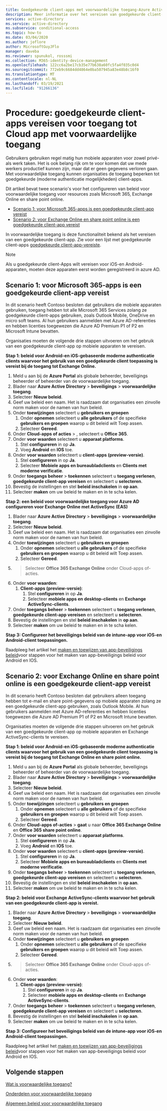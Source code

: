 ```yaml
---
title: Goedgekeurde client-apps met voorwaardelijke toegang-Azure Active Directory
description: Meer informatie over het vereisen van goedgekeurde client-apps voor toegang tot Cloud app met voorwaardelijke toegang in Azure Active Directory.
services: active-directory
ms.service: active-directory
ms.subservice: conditional-access
ms.topic: how-to
ms.date: 03/04/2020
ms.author: joflore
author: MicrosoftGuyJFlo
manager: daveba
ms.reviewer: spunukol, rosssmi
ms.collection: M365-identity-device-management
ms.openlocfilehash: 122cc6a2be17cb35e77b638a60fc5fa4f035c0d4
ms.sourcegitcommit: 772eb9c6684dd4864e0ba507945a83e48b8c16f0
ms.translationtype: MT
ms.contentlocale: nl-NL
ms.lasthandoff: 03/19/2021
ms.locfileid: "91266136"
---
```

# <a name="how-to-require-approved-client-apps-for-cloud-app-access-with-conditional-access"></a>Procedure: goedgekeurde client-apps vereisen voor toegang tot Cloud app met voorwaardelijke toegang

Gebruikers gebruiken regel matig hun mobiele apparaten voor zowel privé-als werk taken. Het is ook belang rijk om te voor komen dat uw mede werkers productief kunnen zijn, maar dat er geen gegevens verloren gaan. Met voorwaardelijke toegang kunnen organisaties de toegang beperken tot goedgekeurde (moderne authenticatie mogelijkheden) client-apps.

Dit artikel bevat twee scenario's voor het configureren van beleid voor voorwaardelijke toegang voor resources zoals Microsoft 365, Exchange Online en share point online.

- [Scenario 1: voor Microsoft 365-apps is een goedgekeurde client-app vereist](#scenario-1-microsoft-365-apps-require-an-approved-client-app)
- [Scenario 2: voor Exchange Online en share point online is een goedgekeurde client-app vereist](#scenario-2-exchange-online-and-sharepoint-online-require-an-approved-client-app)

In voorwaardelijke toegang is deze functionaliteit bekend als het vereisen van een goedgekeurde client-app. Zie voor een lijst met goedgekeurde client-apps [goedgekeurde client-app-vereiste](concept-conditional-access-grant.md#require-approved-client-app).

> [!NOTE]
> Als u goedgekeurde client-Apps wilt vereisen voor iOS-en Android-apparaten, moeten deze apparaten eerst worden geregistreerd in azure AD.

## <a name="scenario-1-microsoft-365-apps-require-an-approved-client-app"></a>Scenario 1: voor Microsoft 365-apps is een goedgekeurde client-app vereist

In dit scenario heeft Contoso besloten dat gebruikers die mobiele apparaten gebruiken, toegang hebben tot alle Microsoft 365 Services zolang ze goedgekeurde client-apps gebruiken, zoals Outlook Mobile, OneDrive en micro soft teams. Al hun gebruikers aanmelden met Azure AD-referenties en hebben licenties toegewezen die Azure AD Premium P1 of P2 en Microsoft Intune bevatten.

Organisaties moeten de volgende drie stappen uitvoeren om het gebruik van een goedgekeurde client-app op mobiele apparaten te vereisen.

**Stap 1: beleid voor Android-en iOS-gebaseerde moderne authenticatie clients waarvoor het gebruik van een goedgekeurde client toepassing is vereist bij de toegang tot Exchange Online.**

1. Meld u aan bij de **Azure Portal** als globale beheerder, beveiligings beheerder of beheerder van de voorwaardelijke toegang.
1. Blader naar **Azure Active Directory**  >  **beveiligings**  >  **voorwaardelijke toegang**.
1. Selecteer **Nieuw beleid**.
1. Geef uw beleid een naam. Het is raadzaam dat organisaties een zinvolle norm maken voor de namen van hun beleid.
1. Onder **toewijzingen** selecteert u **gebruikers en groepen**
   1. Onder **opnemen** selecteert u **alle gebruikers** of de specifieke **gebruikers en groepen** waarop u dit beleid wilt Toep assen. 
   1. Selecteer **Gereed**.
1. Onder **Cloud-apps of acties**  >  , selecteert u **Office 365**.
1. Onder **voor waarden** selecteert u **apparaat platforms**.
   1. Stel **configureren** in op **Ja**.
   1. Voeg **Android** en **IOS** toe.
1. Onder **voor waarden** selecteert u **client-apps (preview-versie)**.
   1. Stel **configureren** in op **Ja**.
   1. Selecteer **Mobiele apps en bureaubladclients** en **Clients met moderne verificatie**.
1. Onder **toegangs beheer**  >  **toekennen** selecteert u **toegang verlenen**, **goedgekeurde client-app vereisen** en selecteert u **selecteren**.
1. Bevestig de instellingen en stel **beleid inschakelen** in **op aan**.
1. Selecteer **maken** om uw beleid te maken en in te scha kelen.

**Stap 2: een beleid voor voorwaardelijke toegang voor Azure AD configureren voor Exchange Online met ActiveSync (EAS)**

1. Blader naar **Azure Active Directory**  >  **beveiligings**  >  **voorwaardelijke toegang**.
1. Selecteer **Nieuw beleid**.
1. Geef uw beleid een naam. Het is raadzaam dat organisaties een zinvolle norm maken voor de namen van hun beleid.
1. Onder **toewijzingen** selecteert u **gebruikers en groepen**
   1. Onder **opnemen** selecteert u **alle gebruikers** of de specifieke **gebruikers en groepen** waarop u dit beleid wilt Toep assen. 
   1. Selecteer **Gereed**.
1.   >  Selecteer **Office 365 Exchange Online** onder Cloud-apps of-acties.
1. Onder **voor waarden**:
   1. **Client-apps (preview-versie)**:
      1. Stel **configureren** in op **Ja**.
      1. Selecteer **mobiele apps en desktop-clients** en **Exchange ActiveSync-clients**.
1. Onder **toegangs beheer**  >  **toekennen** selecteert u **toegang verlenen**, **goedgekeurde client-app vereisen** en selecteert u **selecteren**.
1. Bevestig de instellingen en stel **beleid inschakelen** in **op aan**.
1. Selecteer **maken** om uw beleid te maken en in te scha kelen.

**Stap 3: Configureer het beveiligings beleid van de intune-app voor iOS-en Android-client toepassingen.**

Raadpleeg het artikel het [maken en toewijzen van app-beveiligings beleid](/intune/apps/app-protection-policies)voor stappen voor het maken van app-beveiligings beleid voor Android en IOS. 

## <a name="scenario-2-exchange-online-and-sharepoint-online-require-an-approved-client-app"></a>Scenario 2: voor Exchange Online en share point online is een goedgekeurde client-app vereist

In dit scenario heeft Contoso besloten dat gebruikers alleen toegang hebben tot e-mail en share point-gegevens op mobiele apparaten zolang ze een goedgekeurde client-app gebruiken, zoals Outlook Mobile. Al hun gebruikers aanmelden met Azure AD-referenties en hebben licenties toegewezen die Azure AD Premium P1 of P2 en Microsoft Intune bevatten.

Organisaties moeten de volgende drie stappen uitvoeren om het gebruik van een goedgekeurde client-app op mobiele apparaten en Exchange ActiveSync-clients te vereisen.

**Stap 1: beleid voor Android-en iOS-gebaseerde moderne authenticatie clients waarvoor het gebruik van een goedgekeurde client toepassing is vereist bij de toegang tot Exchange Online en share point online.**

1. Meld u aan bij de **Azure Portal** als globale beheerder, beveiligings beheerder of beheerder van de voorwaardelijke toegang.
1. Blader naar **Azure Active Directory**  >  **beveiligings**  >  **voorwaardelijke toegang**.
1. Selecteer **Nieuw beleid**.
1. Geef uw beleid een naam. Het is raadzaam dat organisaties een zinvolle norm maken voor de namen van hun beleid.
1. Onder **toewijzingen** selecteert u **gebruikers en groepen**
   1. Onder **opnemen** selecteert u **alle gebruikers** of de specifieke **gebruikers en groepen** waarop u dit beleid wilt Toep assen. 
   1. Selecteer **Gereed**.
1. Onder **Cloud-apps of-acties**  >  **gaat** u naar **Office 365 Exchange Online** en **Office 365 share point online**.
1. Onder **voor waarden** selecteert u **apparaat platforms**.
   1. Stel **configureren** in op **Ja**.
   1. Voeg **Android** en **IOS** toe.
1. Onder **voor waarden** selecteert u **client-apps (preview-versie)**.
   1. Stel **configureren** in op **Ja**.
   1. Selecteer **Mobiele apps en bureaubladclients** en **Clients met moderne verificatie**.
1. Onder **toegangs beheer**  >  **toekennen** selecteert u **toegang verlenen**, **goedgekeurde client-app vereisen** en selecteert u **selecteren**.
1. Bevestig de instellingen en stel **beleid inschakelen** in **op aan**.
1. Selecteer **maken** om uw beleid te maken en in te scha kelen.

**Stap 2: beleid voor Exchange ActiveSync-clients waarvoor het gebruik van een goedgekeurde client-app is vereist.**

1. Blader naar **Azure Active Directory**  >  **beveiligings**  >  **voorwaardelijke toegang**.
1. Selecteer **Nieuw beleid**.
1. Geef uw beleid een naam. Het is raadzaam dat organisaties een zinvolle norm maken voor de namen van hun beleid.
1. Onder **toewijzingen** selecteert u **gebruikers en groepen**
   1. Onder **opnemen** selecteert u **alle gebruikers** of de specifieke **gebruikers en groepen** waarop u dit beleid wilt Toep assen. 
   1. Selecteer **Gereed**.
1.   >  Selecteer **Office 365 Exchange Online** onder Cloud-apps of-acties.
1. Onder **voor waarden**:
   1. **Client-apps (preview-versie)**:
      1. Stel **configureren** in op **Ja**.
      1. Selecteer **mobiele apps en desktop-clients** en **Exchange ActiveSync-clients**.
1. Onder **toegangs beheer**  >  **toekennen** selecteert u **toegang verlenen**, **goedgekeurde client-app vereisen** en selecteert u **selecteren**.
1. Bevestig de instellingen en stel **beleid inschakelen** in **op aan**.
1. Selecteer **maken** om uw beleid te maken en in te scha kelen.

**Stap 3: Configureer het beveiligings beleid van de intune-app voor iOS-en Android-client toepassingen.**

Raadpleeg het artikel het [maken en toewijzen van app-beveiligings beleid](/intune/apps/app-protection-policies)voor stappen voor het maken van app-beveiligings beleid voor Android en IOS. 

## <a name="next-steps"></a>Volgende stappen

[Wat is voorwaardelijke toegang?](overview.md)

[Onderdelen voor voorwaardelijke toegang](concept-conditional-access-policies.md)

[Algemeen beleid voor voorwaardelijke toegang](concept-conditional-access-policy-common.md)
